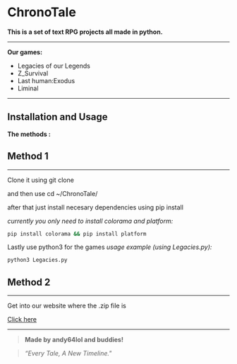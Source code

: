 # **ChronoTale**

**This is a set of text RPG projects all made in python.**

---

**Our games:**

* Legacies of our Legends
* Z_Survival
* Last human:Exodus
* Liminal

---

## Installation and Usage

**The methods :**

## Method 1
---

Clone it using git clone

and then use cd ~/ChronoTale/

after that just install necesary dependencies using pip install

*currently you only need to install colorama and platform:*
```bash
pip install colorama && pip install platform
```

Lastly use python3 for the games
*usage example (using Legacies.py):*

```bash
python3 Legacies.py
```


## Method 2
---

Get into our website where the .zip file is

[Click here](https://andy64lol.github.io/ChronoTale/)

---

> **Made by andy64lol and buddies!**

> *“Every Tale, A New Timeline."*
